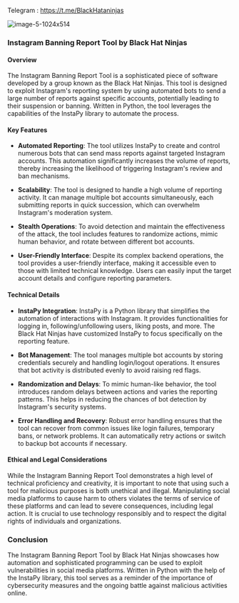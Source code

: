 Telegram : https://t.me/BlackHataninjas

![image-5-1024x514](https://github.com/Black-Hat-Ninja/Instagram-Ban-Bot/assets/160321101/434b2b54-38b5-4c4d-bc1c-ecb1236434dc)



### Instagram Banning Report Tool by Black Hat Ninjas

#### Overview
The Instagram Banning Report Tool is a sophisticated piece of software developed by a group known as the Black Hat Ninjas. This tool is designed to exploit Instagram's reporting system by using automated bots to send a large number of reports against specific accounts, potentially leading to their suspension or banning. Written in Python, the tool leverages the capabilities of the InstaPy library to automate the process.

#### Key Features

- **Automated Reporting**: The tool utilizes InstaPy to create and control numerous bots that can send mass reports against targeted Instagram accounts. This automation significantly increases the volume of reports, thereby increasing the likelihood of triggering Instagram's review and ban mechanisms.
  
- **Scalability**: The tool is designed to handle a high volume of reporting activity. It can manage multiple bot accounts simultaneously, each submitting reports in quick succession, which can overwhelm Instagram's moderation system.

- **Stealth Operations**: To avoid detection and maintain the effectiveness of the attack, the tool includes features to randomize actions, mimic human behavior, and rotate between different bot accounts.

- **User-Friendly Interface**: Despite its complex backend operations, the tool provides a user-friendly interface, making it accessible even to those with limited technical knowledge. Users can easily input the target account details and configure reporting parameters.

#### Technical Details

- **InstaPy Integration**: InstaPy is a Python library that simplifies the automation of interactions with Instagram. It provides functionalities for logging in, following/unfollowing users, liking posts, and more. The Black Hat Ninjas have customized InstaPy to focus specifically on the reporting feature.

- **Bot Management**: The tool manages multiple bot accounts by storing credentials securely and handling login/logout operations. It ensures that bot activity is distributed evenly to avoid raising red flags.

- **Randomization and Delays**: To mimic human-like behavior, the tool introduces random delays between actions and varies the reporting patterns. This helps in reducing the chances of bot detection by Instagram's security systems.

- **Error Handling and Recovery**: Robust error handling ensures that the tool can recover from common issues like login failures, temporary bans, or network problems. It can automatically retry actions or switch to backup bot accounts if necessary.

#### Ethical and Legal Considerations

While the Instagram Banning Report Tool demonstrates a high level of technical proficiency and creativity, it is important to note that using such a tool for malicious purposes is both unethical and illegal. Manipulating social media platforms to cause harm to others violates the terms of service of these platforms and can lead to severe consequences, including legal action. It is crucial to use technology responsibly and to respect the digital rights of individuals and organizations.

### Conclusion

The Instagram Banning Report Tool by Black Hat Ninjas showcases how automation and sophisticated programming can be used to exploit vulnerabilities in social media platforms. Written in Python with the help of the InstaPy library, this tool serves as a reminder of the importance of cybersecurity measures and the ongoing battle against malicious activities online.
